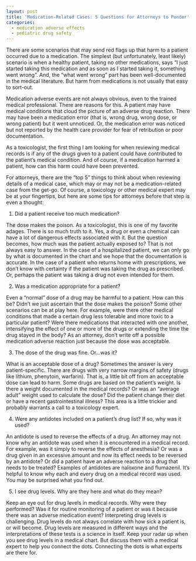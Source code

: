 ```yaml
---
layout: post
title: 'Medication-Related Cases: 5 Questions for Attorneys to Ponder'
categories:
  - medication adverse effects
  - pediatric drug safety
---
```


There are some scenarios that may send red flags up that harm to a patient occurred due to a medication. The simplest (but unfortunately, least likely) scenario is when a healthy patient, taking no other medications, says “I just started taking this medication and as soon as I started taking it, something went wrong”. And, the “what went wrong” part has been well-documented in the medical literature. But harm from medications is not usually that easy to sort-out.&nbsp;

Medication adverse events are not always obvious, even to the trained medical professional. There are reasons for this. A patient may have medical conditions that cloud the picture of an adverse drug reaction. There may have been a medication error (that is, wrong drug, wrong dose, or wrong patient) but it went unnoticed. Or, the medication error was noticed but not reported by the health care provider for fear of retribution or poor documentation.&nbsp;

As a toxicologist, the first thing I am looking for when reviewing medical records is if any of the drugs given to a patient could have contributed to the patient’s medical condition. And of course, if a medication harmed a patient, how can this harm could have been prevented.&nbsp;

For attorneys, there are the “top 5” things to think about when reviewing details of a medical case, which may or may not be a medication-related case from the get-go. Of course, a toxicology or other medical expert may be at your fingertips, but here are some tips for attorneys before that step is even a thought:&nbsp;

1. Did a patient receive too much medication?&nbsp;

The dose makes the poison. As a toxicologist, this is one of my favorite adages. There is so much truth to it. Yes, a drug or even a chemical can have a lot of dangerous effects associated with it. But the question becomes, how much was the patient actually exposed to? That is not always easy to answer. In the case of a hospitalized patient, we can only go by what is documented in the chart and we hope that the documentation is accurate. In the case of a patient who returns home with prescriptions, we don’t know with certainty if the patient was taking the drug as prescribed. Or, perhaps the patient was taking a drug not even intended for them.&nbsp;

2. Was a medication appropriate for a patient?&nbsp;

Even a “normal” dose of a drug may be harmful to a patient. How can this be? Didn’t we just ascertain that the dose makes the poison? Some other scenarios can be at play here. For example, were there other medical conditions that made a certain drug less tolerable and more toxic to a particular patient? Were there medications that interacted with one another, intensifying the effect of one or more of the drugs or extending the time the drug stayed in the body? As an attorney, don’t write off a possible medication adverse reaction just because the dose was acceptable.&nbsp;

3. The dose of the drug was fine. Or…was it?&nbsp;

What is an acceptable dose of a drug? Sometimes the answer is very patient-specific. There are drugs with very narrow margins of safety (drugs like lithium, phenytoin, warfarin). That is, a little bit off from an acceptable dose can lead to harm. Some drugs are based on the patient’s weight. Is there a weight documented in the medical records? Or was an “average adult” weight used to calculate the dose? Did the patient change their diet or have a recent gastrointestinal illness? This area is a little trickier and probably warrants a call to a toxicology expert.&nbsp;

4. Were any antidotes included on a patient’s drug list? If so, why was it used?&nbsp;

An antidote is used to reverse the effects of a drug. An attorney may not know why an antidote was used when it is encountered in a medical record. For example, was it simply to reverse the effects of anesthesia? Or was a drug given in an excessive amount and now its effect needs to be reversed by an antidote? Or did a patient have an adverse reaction to a drug that needs to be treated? Examples of antidotes are naloxone and flumazenil. It’s helpful to know why each and every drug on a medical record was used. You may be surprised what you find out.&nbsp;

5. I see drug levels. Why are they here and what do they mean?&nbsp;

Keep an eye out for drug levels in medical records. Why were they performed? Was it for routine monitoring of a patient or was it because there was an adverse medication event? Interpreting drug levels is challenging. Drug levels do not always correlate with how sick a patient is, or will become. Drug levels are measured in different ways and the interpretations of these tests is a science in itself. Keep your radar up when you see drug levels in a medical chart. But discuss them with a medical expert to help you connect the dots. Connecting the dots is what experts are there for.&nbsp;
